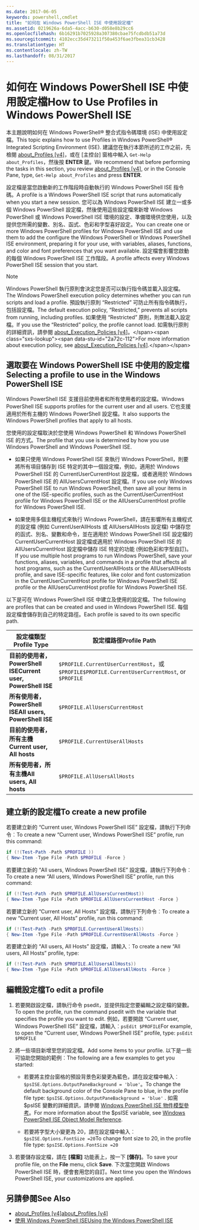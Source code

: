 ```yaml
---
ms.date: 2017-06-05
keywords: powershell,cmdlet
title: "如何在 Windows PowerShell ISE 中使用設定檔"
ms.assetid: 0219626a-6da5-4acc-b630-d058e8b29cc6
ms.openlocfilehash: 6b16291b7025928a307380cbae75fcdbdb51a73d
ms.sourcegitcommit: 4102ecc35d473211f50a453f6ae3fbea31cb3428
ms.translationtype: HT
ms.contentlocale: zh-TW
ms.lasthandoff: 08/31/2017
---
```

# <a name="how-to-use-profiles-in-windows-powershell-ise"></a><span data-ttu-id="2a72c-103">如何在 Windows PowerShell ISE 中使用設定檔</span><span class="sxs-lookup"><span data-stu-id="2a72c-103">How to Use Profiles in Windows PowerShell ISE</span></span>
<span data-ttu-id="2a72c-104">本主題說明如何在 Windows PowerShell® 整合式指令碼環境 (ISE) 中使用設定檔。</span><span class="sxs-lookup"><span data-stu-id="2a72c-104">This topic explains how to use Profiles in Windows PowerShell® Integrated Scripting Environment (ISE).</span></span> <span data-ttu-id="2a72c-105">建議您在執行本節所述的工作之前，先檢閱 [about_Profiles [v4]](https://technet.microsoft.com/library/e1d9e30a-70cc-4f36-949f-fc7cd96b4054(v=wps.630))，或在 [主控台] 窗格中輸入 `Get-Help about_Profiles`，然後按 **ENTER** 鍵。</span><span class="sxs-lookup"><span data-stu-id="2a72c-105">We recommend that before performing the tasks in this section, you review [about_Profiles [v4]](https://technet.microsoft.com/library/e1d9e30a-70cc-4f36-949f-fc7cd96b4054(v=wps.630)), or in the Console Pane, type, `Get-Help about_Profiles` and press **ENTER**.</span></span>

<span data-ttu-id="2a72c-106">設定檔是當您啟動新的工作階段時自動執行的 Windows PowerShell ISE 指令碼。</span><span class="sxs-lookup"><span data-stu-id="2a72c-106">A profile is a Windows PowerShell ISE script that runs automatically when you start a new session.</span></span>  <span data-ttu-id="2a72c-107">您可以為 Windows PowerShell ISE 建立一或多個 Windows PowerShell 設定檔，然後使用這些設定檔來新增 Windows PowerShell 或 Windows PowerShell ISE 環境的設定、準備環境供您使用，以及提供您所需的變數、別名、函式、色彩和字型喜好設定。</span><span class="sxs-lookup"><span data-stu-id="2a72c-107">You can create one or more Windows PowerShell profiles for Windows PowerShell ISE and use them to add the configure the Windows PowerShell or Windows PowerShell ISE environment, preparing it for your use, with variables, aliases, functions, and color and font preferences that you want available.</span></span> <span data-ttu-id="2a72c-108">設定檔會影響您啟動的每個 Windows PowerShell ISE 工作階段。</span><span class="sxs-lookup"><span data-stu-id="2a72c-108">A profile affects every Windows PowerShell ISE session that you start.</span></span>

> [!NOTE]
> <span data-ttu-id="2a72c-109">Windows PowerShell 執行原則會決定您是否可以執行指令碼並載入設定檔。</span><span class="sxs-lookup"><span data-stu-id="2a72c-109">The Windows PowerShell execution policy determines whether you can run scripts and load a profile.</span></span> <span data-ttu-id="2a72c-110">預設執行原則 “Restricted” 可防止所有指令碼執行，包括設定檔。</span><span class="sxs-lookup"><span data-stu-id="2a72c-110">The default execution policy, “Restricted,” prevents all scripts from running, including profiles.</span></span> <span data-ttu-id="2a72c-111">如果使用 “Restricted” 原則，則無法載入設定檔。</span><span class="sxs-lookup"><span data-stu-id="2a72c-111">If you use the “Restricted” policy, the profile cannot load.</span></span> <span data-ttu-id="2a72c-112">如需執行原則的詳細資訊，請參閱 [about_Execution_Policies [v4]](https://technet.microsoft.com/library/347708dc-1515-4d74-978b-8334603472e6(v=wps.630))。</span><span class="sxs-lookup"><span data-stu-id="2a72c-112">For more information about execution policy, see [about_Execution_Policies [v4]](https://technet.microsoft.com/library/347708dc-1515-4d74-978b-8334603472e6(v=wps.630)).</span></span>

## <a name="selecting-a-profile-to-use-in-the-windows-powershell-ise"></a><span data-ttu-id="2a72c-113">選取要在 Windows PowerShell ISE 中使用的設定檔</span><span class="sxs-lookup"><span data-stu-id="2a72c-113">Selecting a profile to use in the Windows PowerShell ISE</span></span>
<span data-ttu-id="2a72c-114">Windows PowerShell ISE 支援目前使用者和所有使用者的設定檔。</span><span class="sxs-lookup"><span data-stu-id="2a72c-114">Windows PowerShell ISE supports profiles for the current user and all users.</span></span> <span data-ttu-id="2a72c-115">它也支援適用於所有主機的 Windows PowerShell 設定檔。</span><span class="sxs-lookup"><span data-stu-id="2a72c-115">It also supports the Windows PowerShell profiles that apply to all hosts.</span></span>

<span data-ttu-id="2a72c-116">您使用的設定檔取決於您使用 Windows PowerShell 和 Windows PowerShell ISE 的方式。</span><span class="sxs-lookup"><span data-stu-id="2a72c-116">The profile that you use is determined by how you use Windows PowerShell and Windows PowerShell ISE.</span></span>

-   <span data-ttu-id="2a72c-117">如果只使用 Windows PowerShell ISE 來執行 Windows PowerShell，則要將所有項目儲存到 ISE 特定的其中一個設定檔，例如，適用於 Windows PowerShell ISE 的 CurrentUserCurrentHost 設定檔，或者適用於 Windows PowerShell ISE 的 AllUsersCurrentHost 設定檔。</span><span class="sxs-lookup"><span data-stu-id="2a72c-117">If you use only Windows PowerShell ISE to run Windows PowerShell, then save all your items in one of the ISE-specific profiles, such as the CurrentUserCurrentHost profile for Windows PowerShell ISE or the AllUsersCurrentHost profile for Windows PowerShell ISE.</span></span>

-   <span data-ttu-id="2a72c-118">如果使用多個主機程式來執行 Windows PowerShell，請在影響所有主機程式的設定檔 (例如 CurrentUserAllHosts 或 AllUsersAllHosts 設定檔) 中儲存您的函式、別名、變數和命令，並在適用於 Windows PowerShell ISE 設定檔的 CurrentUserCurrentHost 設定檔或適用於 Windows PowerShell ISE 的 AllUsersCurrentHost 設定檔中儲存 ISE 特定的功能 (例如色彩和字型自訂)。</span><span class="sxs-lookup"><span data-stu-id="2a72c-118">If you use multiple host programs to run Windows PowerShell, save your functions, aliases, variables, and commands in a profile that affects all host programs, such as the CurrentUserAllHosts or the AllUsersAllHosts profile, and save ISE-specific features, like color and font customization in the CurrentUserCurrentHost profile for Windows PowerShell ISE profile or the AllUsersCurrentHost profile for Windows PowerShell ISE.</span></span>

<span data-ttu-id="2a72c-119">以下是可在 Windows PowerShell ISE 中建立及使用的設定檔。</span><span class="sxs-lookup"><span data-stu-id="2a72c-119">The following are profiles that can be created and used in Windows PowerShell ISE.</span></span> <span data-ttu-id="2a72c-120">每個設定檔會儲存到自己的特定路徑。</span><span class="sxs-lookup"><span data-stu-id="2a72c-120">Each profile is saved to its own specific path.</span></span>

| <span data-ttu-id="2a72c-121">設定檔類型</span><span class="sxs-lookup"><span data-stu-id="2a72c-121">Profile Type</span></span> | <span data-ttu-id="2a72c-122">設定檔路徑</span><span class="sxs-lookup"><span data-stu-id="2a72c-122">Profile Path</span></span> |
| --- | --- |
| <span data-ttu-id="2a72c-123">**目前的使用者，PowerShell ISE**</span><span class="sxs-lookup"><span data-stu-id="2a72c-123">**Current user, PowerShell ISE**</span></span>| <span data-ttu-id="2a72c-124">`$PROFILE.CurrentUserCurrentHost`，或 `$PROFILE`</span><span class="sxs-lookup"><span data-stu-id="2a72c-124">`$PROFILE.CurrentUserCurrentHost`, or `$PROFILE`</span></span> |
| <span data-ttu-id="2a72c-125">**所有使用者，PowerShell ISE**</span><span class="sxs-lookup"><span data-stu-id="2a72c-125">**All users, PowerShell ISE**</span></span>| `$PROFILE.AllUsersCurrentHost` |
| <span data-ttu-id="2a72c-126">**目前的使用者，所有主機**</span><span class="sxs-lookup"><span data-stu-id="2a72c-126">**Current user, All hosts**</span></span>| `$PROFILE.CurrentUserAllHosts` |
| <span data-ttu-id="2a72c-127">**所有使用者，所有主機**</span><span class="sxs-lookup"><span data-stu-id="2a72c-127">**All users, All hosts**</span></span> | `$PROFILE.AllUsersAllHosts` |

## <a name="to-create-a-new-profile"></a><span data-ttu-id="2a72c-128">建立新的設定檔</span><span class="sxs-lookup"><span data-stu-id="2a72c-128">To create a new profile</span></span>
<span data-ttu-id="2a72c-129">若要建立新的 “Current user, Windows PowerShell ISE” 設定檔，請執行下列命令︰</span><span class="sxs-lookup"><span data-stu-id="2a72c-129">To create a new “Current user, Windows PowerShell ISE” profile, run this command:</span></span>

```powershell
if (!(Test-Path -Path $PROFILE )) 
{ New-Item -Type File -Path $PROFILE -Force }
```

<span data-ttu-id="2a72c-130">若要建立新的 “All users, Windows PowerShell ISE” 設定檔，請執行下列命令︰</span><span class="sxs-lookup"><span data-stu-id="2a72c-130">To create a new “All users, Windows PowerShell ISE” profile, run this command:</span></span>

```powershell
if (!(Test-Path -Path $PROFILE.AllUsersCurrentHost)) 
{ New-Item -Type File -Path $PROFILE.AllUsersCurrentHost -Force }
```

<span data-ttu-id="2a72c-131">若要建立新的 “Current user, All Hosts” 設定檔，請執行下列命令︰</span><span class="sxs-lookup"><span data-stu-id="2a72c-131">To create a new “Current user, All Hosts” profile, run this command:</span></span>

```powershell
if (!(Test-Path -Path $PROFILE.CurrentUserAllHosts)) 
{ New-Item -Type File -Path $PROFILE.CurrentUserAllHosts -Force }
```

<span data-ttu-id="2a72c-132">若要建立新的 “All users, All Hosts” 設定檔，請輸入︰</span><span class="sxs-lookup"><span data-stu-id="2a72c-132">To create a new “All users, All Hosts” profile, type:</span></span>

```powershell
if (!(Test-Path -Path $PROFILE.AllUsersAllHosts)) 
{ New-Item -Type File -Path $PROFILE.AllUsersAllHosts -Force }
```

## <a name="to-edit-a-profile"></a><span data-ttu-id="2a72c-133">編輯設定檔</span><span class="sxs-lookup"><span data-stu-id="2a72c-133">To edit a profile</span></span>

1.  <span data-ttu-id="2a72c-134">若要開啟設定檔，請執行命令 psedit，並提供指定您要編輯之設定檔的變數。</span><span class="sxs-lookup"><span data-stu-id="2a72c-134">To open the profile, run the command psedit with the variable that specifies the profile you want to edit.</span></span> <span data-ttu-id="2a72c-135">例如，若要開啟 “Current user, Windows PowerShell ISE” 設定檔，請輸入︰`psEdit $PROFILE`</span><span class="sxs-lookup"><span data-stu-id="2a72c-135">For example, to open the “Current user, Windows PowerShell ISE” profile, type: `psEdit $PROFILE`</span></span>

2.  <span data-ttu-id="2a72c-136">將一些項目新增至您的設定檔。</span><span class="sxs-lookup"><span data-stu-id="2a72c-136">Add some items to your profile.</span></span> <span data-ttu-id="2a72c-137">以下是一些可協助您開始的範例︰</span><span class="sxs-lookup"><span data-stu-id="2a72c-137">The following are a few examples to get you started:</span></span>

    -   <span data-ttu-id="2a72c-138">若要將主控台窗格的預設背景色彩變更為藍色，請在設定檔中輸入︰`$psISE.Options.OutputPaneBackground = 'blue'`。</span><span class="sxs-lookup"><span data-stu-id="2a72c-138">To change the default background color of the Console Pane to blue, in the profile file type: `$psISE.Options.OutputPaneBackground = 'blue'` .</span></span> <span data-ttu-id="2a72c-139">如需 $psISE 變數的詳細資訊，請參閱 [Windows PowerShell ISE 物件模型參考]()。</span><span class="sxs-lookup"><span data-stu-id="2a72c-139">For more information about the $psISE variable, see [Windows PowerShell ISE Object Model Reference]().</span></span>

    -   <span data-ttu-id="2a72c-140">若要將字型大小變更為 20，請在設定檔中輸入︰`$psISE.Options.FontSize =20`</span><span class="sxs-lookup"><span data-stu-id="2a72c-140">To change font size to 20, in the profile file type: `$psISE.Options.FontSize =20`</span></span>

3.  <span data-ttu-id="2a72c-141">若要儲存設定檔，請在 **[檔案]** 功能表上，按一下 **[儲存]**。</span><span class="sxs-lookup"><span data-stu-id="2a72c-141">To save your profile file, on the **File** menu, click **Save**.</span></span> <span data-ttu-id="2a72c-142">下次當您開啟 Windows PowerShell ISE 時，便會套用您的自訂。</span><span class="sxs-lookup"><span data-stu-id="2a72c-142">Next time you open the Windows PowerShell ISE, your customizations are applied.</span></span>

## <a name="see-also"></a><span data-ttu-id="2a72c-143">另請參閱</span><span class="sxs-lookup"><span data-stu-id="2a72c-143">See Also</span></span>
- [<span data-ttu-id="2a72c-144">about_Profiles [v4]</span><span class="sxs-lookup"><span data-stu-id="2a72c-144">about_Profiles [v4]</span></span>](https://technet.microsoft.com/library/e1d9e30a-70cc-4f36-949f-fc7cd96b4054(v=wps.630))
- [<span data-ttu-id="2a72c-145">使用 Windows PowerShell ISE</span><span class="sxs-lookup"><span data-stu-id="2a72c-145">Using the Windows PowerShell ISE</span></span>](Using-the-Windows-PowerShell-ISE.md)

